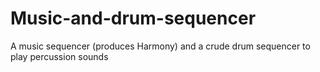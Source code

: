 # Music-and-drum-sequencer
A music sequencer (produces Harmony) and a crude drum sequencer to play percussion sounds

